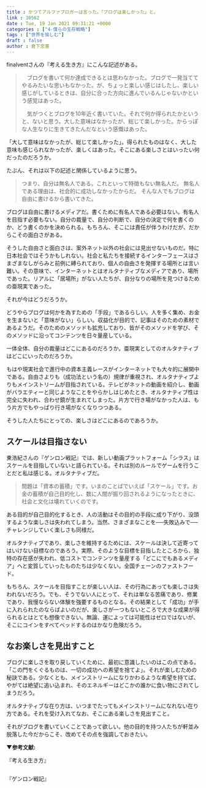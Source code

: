 ```yaml
---
title : かつてアルファブロガーは言った。「ブログは楽しかった」と。
link : 30562
date : Tue, 19 Jan 2021 09:31:21 +0000
categories : ["4-僕らの生存戦略"]
tags : ["世界を愉しむ"]
draft : false
author : 倉下忠憲
---
```


finalventさんの『考える生き方』にこんな記述がある。

<blockquote>
　ブログを書いて何か達成できるとは思わなかった。ブログで一発当ててやるみたいな思いもなかった。が、ちょっと楽しい感じはしたし、楽しい感じがしているときは、自分に合った方向に進んでいるんじゃないかという感覚はあった。

　気がつくとブログを10年近く書いていた。それで何か得られたかというと、ないと思う。大した意味はなかったが、総じて楽しかった。からっぽな人生なりに生きてきたんだなという感慨はあった。
</blockquote>

「大して意味はなかったが、総じて楽しかった」。得られたものはなく、大した意味も感じられなかったが、楽しくはあった。そこにある楽しさとはいったい何だったのだろうか。

たぶん、それは以下の記述と関係しているように思う。

<blockquote>
つまり、自分は無名人である。これといって特徴もない無名人だ。
無名人である理由は、社会的に成功しなかったからだ。
そんな人でもブログは自由に書けるから書いてきた。
</blockquote>

ブログは自由に書けるメディアだ。書くために有名人である必要はない。有名人を目指す必要もない。自分の裁量で、自分の判断で、自分の決定で何を書くのか、どう書くのかを決められる。もちろん、そこには責任が伴うわけだが、だからこその面白さがある。

そうした自由さと面白さは、案外ネット以外の社会には見出せないものだ。特に日本社会ではそうかもしれない。社会と私たちを接続するインターフェースはさまざまなしがらみと前例に縛られており、個人の自由さを発揮する場所とは言い難い。その意味で、インターネットとはオルタナティブなメディアであり、場所であった。リアルに「居場所」がない人たちが、自分なりの場所を見つけるための亜現実であった。

それが今はどうだろうか。

どうやらブログは何かを為すための「手段」であるらしい。人を多く集め、お金を生まないと「意味がない」らしい。収益化が目的で、記事はそのための素材であるようだ。そのためのメソッドも拡充しており、皆がそのメソッドを学び、そのメソッドに沿ってコンテンツを日々量産している。

一体全体、自分の裁量はどこにあるのだろうか。亜現実としてのオルタナティブはどこにいったのだろうか。

もはや現実社会で進行中の資本主義レースがインターネットでも大々的に展開中である。自由さよりも（成功法という名の）規律が重視され、オルタナティブよりもメインストリームが目指されている。テレビがネットの動画を紹介し、動画がバラエティーと同じようなことをやらかしはじめたとき、オルタナティブ性は完全に失われ、合わせ鏡が生まれてしまった。片方で行き場がなかった人は、もう片方でもやっぱり行き場がなくなりつつある。

そうした人たちにとっての、楽しさはどこにあるのであろうか。

<h2>スケールは目指さない</h2>

東浩紀さんの『ゲンロン戦記』では、新しい動画プラットフォーム「シラス」はスケールを目指していないと語られている。それは別のルールでゲームを行うことだと私は感じる。オルタナティブだ。

<blockquote>
問題は「資本の蓄積」です。いまのことばでいえば「スケール」です。お金の蓄積が自己目的化し、数に人間が振り回されるようになったときに、社会と文化は壊れていくのです。
</blockquote>

ある目的が自己目的化するとき、人の活動はその目的の手段に成り下がり、没頭するような楽しさは失われてしまう。当然、さまざまなことを──失敗込みで──チャレンジしていく楽しさも同様だ。

オルタナティブであり、楽しさを維持するためには、スケールは決して近寄ってはいけない目標なのであろう。実際、そのような目標を目指したところから、独特の存在感が失われ、低コストでコンテンツを量産する「どこにでもあるメディア」へと変質していったものたちは少なくない。全国チェーンのファストフード。

もちろん、スケールを目指すことが楽しい人は、その行為にあっても楽しさは失われないだろう。でも、そうでない人にとって、それは単なる苦痛であり、修業であり、我慢ならない体験を強要するものとなる。その結果として「成功」が手に入れられたのならばよいのだが、楽しさが一つもないところで大きな成果が得られるとはとても想像できない。無論、運によっては可能性はゼロではないが、そこにコインをすべてベッドするのはかなり危険だろう。

<h2>なお楽しさを見出すこと</h2>

ブログに楽しさを取り戻していくために、最初に意識したいのはこの点である。「この門をくぐるものは、一切の成功への希望を捨てよ」。それが楽しむための秘訣である。少なくとも、メインストリームになりかわるような希望を持てば、やがては絶望に追い込まれ、そのエネルギーはどこかの誰かに食い物にされてしまうだろう。

オルタナティブな在り方は、いつまでたってもメインストリームになれない在り方である。それを受け入れてなお、そこにある楽しさを見出すこと。

それがブログを書いていくことであって欲しい。他の目的を持つ人たちが軒並み脱落した今だからこそ、改めてその点を強調しておきたい。

<strong>▼参考文献:</strong>

『考える生き方』

<p style="text-align: center;"><a href="http://www.amazon.co.jp/exec/obidos/ASIN/B00BOP0LXQ/rashita1000-22/ref=nosim/" target="_blank" rel="noopener noreferrer" name="amazletlink"><img class="aligncenter" style="border: none;" src="https://m.media-amazon.com/images/I/41PCl3w197L._SY346_.jpg" alt="" /></a></p>

『ゲンロン戦記』

<p style="text-align: center;"><a href="http://www.amazon.co.jp/exec/obidos/ASIN/B08Q39PN6K/rashita1000-22/ref=nosim/" target="_blank" rel="noopener noreferrer" name="amazletlink"><img class="aligncenter" style="border: none;" src="https://m.media-amazon.com/images/I/51qOoQTqHvL._SY346_._SY346_.jpg" alt="" /></a></p>